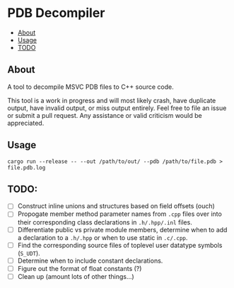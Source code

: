 # PDB Decompiler

* [About](#about)
* [Usage](#usage)
* [TODO](#todo)

## About

A tool to decompile MSVC PDB files to C++ source code.

This tool is a work in progress and will most likely crash, have duplicate output, have invalid output, or miss output entirely. Feel free to file an issue or submit a pull request. Any assistance or valid criticism would be appreciated.

## Usage

```
cargo run --release -- --out /path/to/out/ --pdb /path/to/file.pdb > file.pdb.log
```

## TODO:

- [ ] Construct inline unions and structures based on field offsets (ouch)
- [ ] Propogate member method parameter names from `.cpp` files over into their corresponding class declarations in `.h/.hpp/.inl` files.
- [ ] Differentiate public vs private module members, determine when to add a declaration to a `.h/.hpp` or when to use static in `.c/.cpp`.
- [ ] Find the corresponding source files of toplevel user datatype symbols (`S_UDT`).
- [ ] Determine when to include constant declarations.
- [ ] Figure out the format of float constants (?)
- [ ] Clean up (amount lots of other things...)
